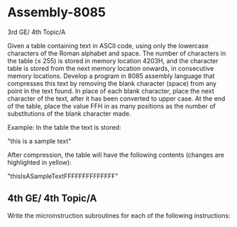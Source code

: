 # Assembly-8085
3rd GE/ 4th Topic/A

Given a table containing text in ASCII code, using only the lowercase characters of the Roman alphabet and space. The number of characters in the table (≤ 255) is stored in memory location 4203H, and the character table is stored from the next memory location onwards, in consecutive memory locations. Develop a program in 8085 assembly language that compresses this text by removing the blank character (space) from any point in the text found. In place of each blank character, place the next character of the text, after it has been converted to upper case. At the end of the table, place the value FFH in as many positions as the number of substitutions of the blank character made.  

Example: In the table the text is stored:

"this is a sample text"

After compression, the table will have the following contents (changes are highlighted in yellow):

"thisIsASampleTextFFFFFFFFFFFFFF"

4th GE/ 4th Topic/A
---------------
Write the microinstruction subroutines for each of the following instructions:
